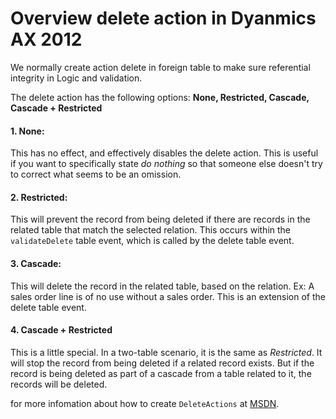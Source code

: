 # Overview delete action in Dyanmics AX 2012


We normally create action delete in foreign table to make sure referential integrity in Logic and validation.

The delete action has the following options: **None, Restricted, Cascade, Cascade + Restricted**

#### 1. None:

This has no effect, and effectively disables the delete action. This is useful if you want to specifically state *do nothing* so that someone else doesn't try to correct what seems to be an omission.

#### 2. Restricted:

This will prevent the record from being deleted if there are records in the related table that match the selected relation. This occurs within the `validateDelete` table event, which is called by the delete table event.

#### 3. Cascade:

This will delete the record in the related table, based on the relation. Ex: A sales order line is of no use without a sales order. This is an extension of the delete table event.

#### 4. Cascade + Restricted

This is a little special. In a two-table scenario, it is the same as *Restricted*. It will stop the record from being deleted if a related record exists. But if the record is being deleted as part of a cascade from a table related to it, the records will be deleted.

for more infomation about how to create `DeleteActions` at [MSDN](http://msdn.microsoft.com/enus/library/bb315018.aspx).
